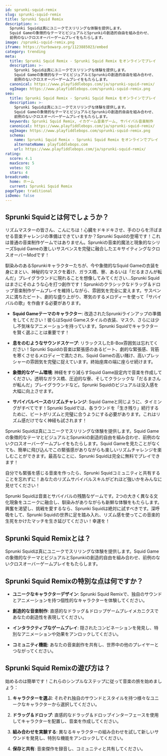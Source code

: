 ```yaml
---
id: sprunki-squid-remix
slug: sprunki-squid-remix
title: Sprunki Squid Remix
description: >-
  Sprunki Squidは真にユニークでスリリングな体験を提供します。
  Squid Gameの象徴的なテーマとビジュアルとSprunkiの創造的自由を組み合わせ、
  前例のないクロスオーバーゲームプレイをもたらします。
image: /sprunki-squid-remix.png
iframe: https://turbowarp.org/1123885023/embed
category: trending
meta:
  title: Sprunki Squid Remix - Sprunki Squid Remix をオンラインでプレイ
  description: >-
    Sprunki Squidは真にユニークでスリリングな体験を提供します。
    Squid Gameの象徴的なテーマとビジュアルとSprunkiの創造的自由を組み合わせ、
    前例のないクロスオーバーゲームプレイをもたらします。
  canonical: https://www.playfiddlebops.com/ja/sprunki-squid-remix/
  ogImage: https://www.playfiddlebops.com/sprunki-squid-remix.png
seo:
  title: Sprunki Squid Remix - Sprunki Squid Remix をオンラインでプレイ
  description: >-
    Sprunki Squidは真にユニークでスリリングな体験を提供します。
    Squid Gameの象徴的なテーマとビジュアルとSprunkiの創造的自由を組み合わせ、
    前例のないクロスオーバーゲームプレイをもたらします。
  keywords: Sprunki Squid Remix, イカゲーム音楽ゲーム, サバイバル音楽制作
  canonical: https://www.playfiddlebops.com/ja/sprunki-squid-remix/
  ogImage: https://www.playfiddlebops.com/sprunki-squid-remix.png
  schema:
    name: Sprunki Squid Remix - Sprunki Squid Remix をオンラインでプレイ
    alternateName: playfiddlebops.com
    url: https://www.playfiddlebops.com/ja/sprunki-squid-remix/
rating:
  score: 4.1
  maxScore: 5
  votes: 92
  stars: 4
breadcrumb:
  home: ホーム
  current: Sprunki Squid Remix
pageType: traditional
isDemo: false
---
```


## Sprunki Squidとは何でしょうか？

リズムマスターの皆さん、こんにちは！心臓をドキドキさせ、手のひらを汗ばませる音楽チャレンジの準備はできていますか？Sprunki Squidの登場です！これは普通の音楽制作ゲームではありません。Sprunkiの音楽的魔法と現象的なシリーズSquid Gameの激しいサスペンスを完璧に融合したエキサイティングなクロスオーバーModです！

馴染みのあるSprunkiキャラクターたちが、今や象徴的なSquid Gameの衣装を身にまとい、神秘的なマスクを着け、ガラス橋、寮、あるいは「だるまさんが転んだ」プレイグラウンドに現れることを想像してみてください...Sprunki Squidはまさにそのような心を打つ創作です！Sprunkiのクラシックなドラッグ＆ドロップ音楽制作ゲームプレイを維持しながら、雰囲気を完全に変えます。サスペンスに満ちたビート、劇的な盛り上がり、寒気のするメロディーを使って「サバイバルの歌」を作曲する必要があります。

- **Squid Gameテーマのキャラクター**: 改造されたSprunkiラインアップの準備をしてください！彼らはSquid Gameスタイルの衣装、マスク、さらには少し不気味なアニメーションを持っています。Sprunki Squidでキャラクターを賢く選ぶことは重要です！

- **息をのむようなサウンドスケープ**: リラックスしたB-Box雰囲気は忘れてください！Sprunki Squidの音楽は緊張感のあるビート、劇的な緊張感、背筋を寒くさせるメロディーで満たされ、Squid Gameの高い賭け、高いプレッシャーの雰囲気を完璧に捉えています。終始座席の端に座らせ続けます。

- **象徴的なゲーム環境**: 神経をすり減らすSquid Game設定内で音楽を作成してください。透明なガラス橋、圧迫的な寮、そしてクラシックな「だるまさんが転んだ」プレイグラウンドなど。Sprunki Squidのビジュアルは没入感を大幅に向上させます。

- **サバイバルベースのリズムチャレンジ**: Squid Gameと同じように、タイミングがすべてです！Sprunki Squidでは、各ラウンドを「生き残り」続行するために、ビートがリズムと完璧に合うようにする必要があります。これはリズム感だけでなく神経も試されます！

Sprunki Squidは真にユニークでスリリングな体験を提供します。Squid Gameの象徴的なテーマとビジュアルとSprunkiの創造的自由を組み合わせ、前例のないクロスオーバーゲームプレイをもたらします。Squid Gameを見たことがなくても、簡単に飛び込んでこの緊張感がありながらも楽しいリズムチャレンジを楽しむことができます。最高なことに、Sprunki Squidは完全に無料でプレイできます！

自分でも緊張を感じる音楽を作ったら、Sprunki Squidコミュニティと共有することを忘れずに！あなたのリズムサバイバルスキルがどれほど強いかをみんなに見せてください！

Sprunki Squidは音楽とサバイバルの残酷なゲームです。2つの大きく異なる文化現象をユニークに融合し、馴染みがありながらも新鮮な体験をもたらします。興奮を渇望し、挑戦を愛するなら、Sprunki Squidは絶対に試すべきです。深呼吸をして、Sprunki Squidの世界に足を踏み入れ、リズム感を使ってこの音楽的生死をかけたマッチを生き延びてください！幸運を！

## Sprunki Squid Remixとは？

Sprunki Squidは真にユニークでスリリングな体験を提供します。Squid Gameの象徴的なテーマとビジュアルとSprunkiの創造的自由を組み合わせ、前例のないクロスオーバーゲームプレイをもたらします。

## Sprunki Squid Remixの特別な点は何ですか？

- **ユニークなキャラクターデザイン**: Sprunki Squid Remixで、独自のサウンドとアニメーションを持つ個性的なキャラクターを体験してください。

- **創造的な音楽制作**: 直感的なドラッグ＆ドロップゲームプレイメカニクスであなたの創造性を表現してください。

- **インタラクティブなゲームプレイ**: 隠されたコンビネーションを発見し、特別なアニメーションや効果をアンロックしてください。

- **コミュニティ機能**: あなたの音楽創作を共有し、世界中の他のプレイヤーとつながってください。

## Sprunki Squid Remixの遊び方は？

始めるのは簡単です！これらのシンプルなステップに従って音楽の旅を始めましょう：

1. **キャラクターを選ぶ**: それぞれ独自のサウンドとスタイルを持つ様々なユニークなキャラクターから選択してください。

2. **ドラッグ＆ドロップ**: 直感的なドラッグ＆ドロップインターフェースを使用してキャラクターを配置し、音楽を作成してください。

3. **組み合わせを実験する**: 異なるキャラクターの組み合わせを試して新しいサウンドを発見し、特別な機能をアンロックしてください。

4. **保存と共有**: 音楽傑作を録音し、コミュニティと共有してください。